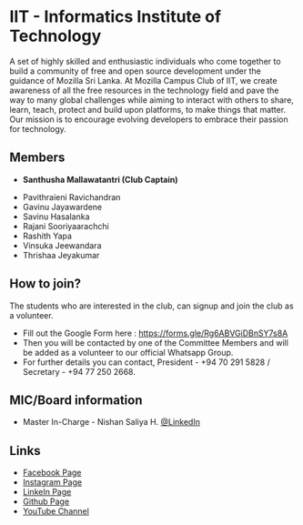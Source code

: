 # IIT - Informatics Institute of Technology
 
 A set of highly skilled and enthusiastic individuals who come together to build a community of free and open source development under the guidance of Mozilla Sri Lanka. At Mozilla Campus Club of IIT, we create awareness of all the free resources in the technology field and pave the way to many global challenges while aiming to interact with others to share, learn, teach, protect and build upon platforms, to make things that matter. Our mission is to encourage evolving developers to embrace their passion for technology.


## Members

- **Santhusha Mallawatantri (Club Captain)** 
* Pavithraieni Ravichandran
* Gavinu Jayawardene
* Savinu Hasalanka
* Rajani Sooriyaarachchi
* Rashith Yapa
* Vinsuka Jeewandara
* Thrishaa Jeyakumar


## How to join?

The students who are interested in the club, can signup and join the club as a volunteer.

- Fill out the Google Form here : https://forms.gle/Rg6ABVGiDBnSY7s8A
- Then you will be contacted by one of the Committee Members and will be added as a volunteer to our official Whatsapp Group.
- For further details you can contact, President - +94 70 291 5828 / Secretary - +94 77 250 2668.

## MIC/Board information

* Master In-Charge - Nishan Saliya H. [@LinkedIn](https://www.linkedin.com/in/nishansaliya/)

## Links

- [Facebook Page](https://www.facebook.com/FOSSCommunityIIT)
- [Instagram Page](https://www.instagram.com/foss_community_iit/)
- [LinkeIn Page](https://www.linkedin.com/company/foss-community-iit/)
- [Github Page](https://github.com/FossIIT)
- [YouTube Channel](https://www.youtube.com/channel/UCZ4ss1X3bKGzVS73X9qgzHw/videos)
